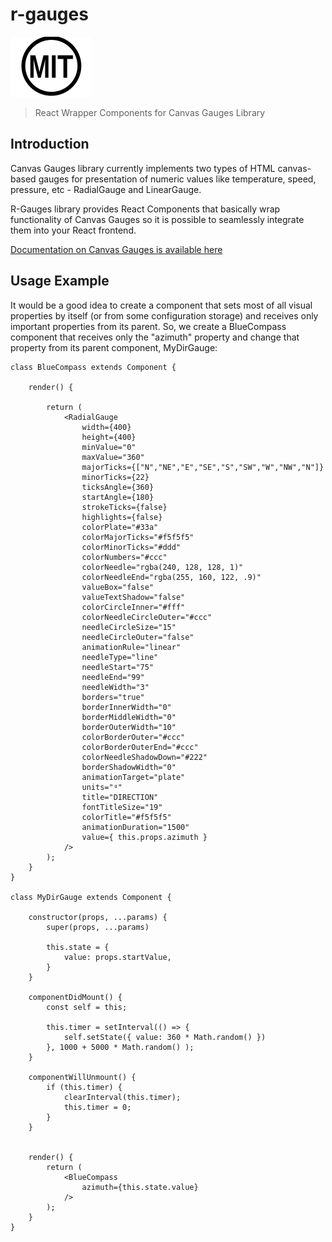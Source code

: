 # r-gauges


[![MIT][mit-image]][mit-url]

> React Wrapper Components for Canvas Gauges Library 


[mit-image]: https://github.com/stanurkov/observed-object/blob/master/mit.svg
[mit-url]: https://github.com/stanurkov/r-gauges/blob/master/LICENSE
[cg-url]: https://canvas-gauges.com/

## Introduction

Canvas Gauges library currently implements two types of HTML canvas-based gauges for presentation of numeric values like temperature, speed, pressure, etc - RadialGauge and LinearGauge.

R-Gauges library provides React Components that basically wrap functionality of Canvas Gauges so it is possible to seamlessly integrate them into your React frontend.

[Documentation on Canvas Gauges is available here][cg-url]
 

## Usage Example

It would be a good idea to create a component that sets most of all visual properties by itself (or from some configuration storage) and receives only important properties from its parent. So, we create a BlueCompass component that receives only the "azimuth" property and change that property from its parent component, MyDirGauge:

```
class BlueCompass extends Component {

    render() {

        return (
            <RadialGauge 
                width={400}
                height={400}
                minValue="0"
                maxValue="360"
                majorTicks={["N","NE","E","SE","S","SW","W","NW","N"]}
                minorTicks={22}
                ticksAngle={360}
                startAngle={180}
                strokeTicks={false}
                highlights={false}
                colorPlate="#33a"
                colorMajorTicks="#f5f5f5"
                colorMinorTicks="#ddd"
                colorNumbers="#ccc"
                colorNeedle="rgba(240, 128, 128, 1)"
                colorNeedleEnd="rgba(255, 160, 122, .9)"
                valueBox="false"
                valueTextShadow="false"
                colorCircleInner="#fff"
                colorNeedleCircleOuter="#ccc"
                needleCircleSize="15"
                needleCircleOuter="false"
                animationRule="linear"
                needleType="line"
                needleStart="75"
                needleEnd="99"
                needleWidth="3"
                borders="true"
                borderInnerWidth="0"
                borderMiddleWidth="0"
                borderOuterWidth="10"
                colorBorderOuter="#ccc"
                colorBorderOuterEnd="#ccc"
                colorNeedleShadowDown="#222"
                borderShadowWidth="0"
                animationTarget="plate"
                units="ᵍ"
                title="DIRECTION"
                fontTitleSize="19"
                colorTitle="#f5f5f5"
                animationDuration="1500"
                value={ this.props.azimuth }
            />
        );
    }
}

class MyDirGauge extends Component {

    constructor(props, ...params) {
        super(props, ...params)

        this.state = {
            value: props.startValue,
        }
    }

    componentDidMount() {
        const self = this;

        this.timer = setInterval(() => {
            self.setState({ value: 360 * Math.random() })
        }, 1000 + 5000 * Math.random() );
    }

    componentWillUnmount() {
        if (this.timer) {
            clearInterval(this.timer);
            this.timer = 0;
        }
    }


    render() {
        return (
            <BlueCompass  
                azimuth={this.state.value}
            />                    
        );
    }
}

```

